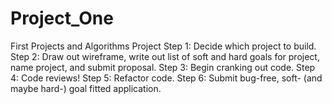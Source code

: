 # Project_One
First Projects and Algorithms Project
Step 1: Decide which project to build.
Step 2: Draw out wireframe, write out list of soft and hard goals for project, name project, and submit proposal.
Step 3: Begin cranking out code.
Step 4: Code reviews!
Step 5: Refactor code.
Step 6: Submit bug-free, soft- (and maybe hard-) goal fitted application.
